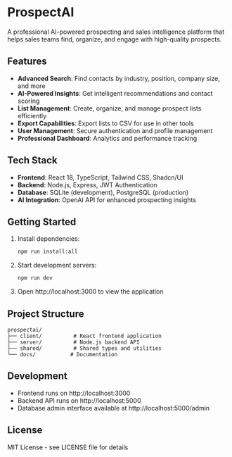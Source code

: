 # ProspectAI

A professional AI-powered prospecting and sales intelligence platform that helps sales teams find, organize, and engage with high-quality prospects.

## Features

- **Advanced Search**: Find contacts by industry, position, company size, and more
- **AI-Powered Insights**: Get intelligent recommendations and contact scoring
- **List Management**: Create, organize, and manage prospect lists efficiently
- **Export Capabilities**: Export lists to CSV for use in other tools
- **User Management**: Secure authentication and profile management
- **Professional Dashboard**: Analytics and performance tracking

## Tech Stack

- **Frontend**: React 18, TypeScript, Tailwind CSS, Shadcn/UI
- **Backend**: Node.js, Express, JWT Authentication
- **Database**: SQLite (development), PostgreSQL (production)
- **AI Integration**: OpenAI API for enhanced prospecting insights

## Getting Started

1. Install dependencies:
   ```bash
   npm run install:all
   ```

2. Start development servers:
   ```bash
   npm run dev
   ```

3. Open http://localhost:3000 to view the application

## Project Structure

```
prospectai/
├── client/          # React frontend application
├── server/          # Node.js backend API
├── shared/          # Shared types and utilities
└── docs/           # Documentation
```

## Development

- Frontend runs on http://localhost:3000
- Backend API runs on http://localhost:5000
- Database admin interface available at http://localhost:5000/admin

## License

MIT License - see LICENSE file for details